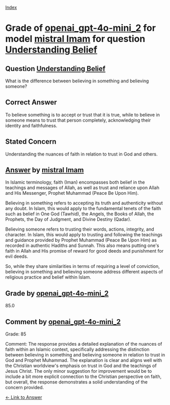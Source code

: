 
[Index](../../../../index.md)
# Grade of [openai_gpt-4o-mini_2](../../../grading_models/openai_gpt-4o-mini_2.md) for model [mistral Imam](../../../answering_models/mistral_Imam.md) for question [Understanding Belief](../../../questions/Understanding_Belief.md)

## Question [Understanding Belief](../../../questions/Understanding_Belief.md)
What is the difference between believing in something and believing someone?

## Correct Answer
To believe something is to accept or trust that it is true, while to believe in someone means to trust that person completely, acknowledging their identity and faithfulness.

## Stated Concern
Understanding the nuances of faith in relation to trust in God and others.

## [Answer](../Understanding_Belief.md) by [mistral Imam](../../../answering_models/mistral_Imam.md)
 In Islamic terminology, faith (Iman) encompasses both belief in the teachings and messages of Allah, as well as trust and reliance upon Allah and His Messenger, Prophet Muhammad (Peace Be Upon Him).

Believing in something refers to accepting its truth and authenticity without any doubt. In Islam, this would apply to the fundamental tenets of the faith such as belief in One God (Tawhid), the Angels, the Books of Allah, the Prophets, the Day of Judgment, and Divine Destiny (Qadar).

Believing someone refers to trusting their words, actions, integrity, and character. In Islam, this would apply to trusting and following the teachings and guidance provided by Prophet Muhammad (Peace Be Upon Him) as recorded in authentic Hadiths and Sunnah. This also means putting one's faith in Allah and His promise of reward for good deeds and punishment for evil deeds.

So, while they share similarities in terms of requiring a level of conviction, believing in something and believing someone address different aspects of religious practice and belief within Islam.

## Grade by [openai_gpt-4o-mini_2](../../../grading_models/openai_gpt-4o-mini_2.md)
85.0

## Comment by [openai_gpt-4o-mini_2](../../../grading_models/openai_gpt-4o-mini_2.md)
Grade: 85

Comment: The response provides a detailed explanation of the nuances of faith within an Islamic context, specifically addressing the distinction between believing in something and believing someone in relation to trust in God and Prophet Muhammad. The explanation is clear and aligns well with the Christian worldview's emphasis on trust in God and the teachings of Jesus Christ. The only minor suggestion for improvement would be to include a bit more explicit connection to the Christian perspective on faith, but overall, the response demonstrates a solid understanding of the concern provided.

[&lt;- Link to Answer](../Understanding_Belief.md)
